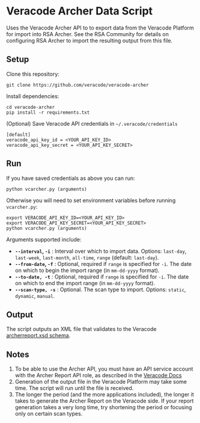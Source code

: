 
# Veracode Archer Data Script
Uses the Veracode Archer API to to export data from the Veracode Platform for import into RSA Archer. See the RSA Community for details on configuring RSA Archer to import the resulting output from this file.

## Setup

Clone this repository:

    git clone https://github.com/veracode/veracode-archer

Install dependencies:

    cd veracode-archer
    pip install -r requirements.txt

(Optional) Save Veracode API credentials in `~/.veracode/credentials`

    [default]
    veracode_api_key_id = <YOUR_API_KEY_ID>
    veracode_api_key_secret = <YOUR_API_KEY_SECRET>

## Run

If you have saved credentials as above you can run:

    python vcarcher.py (arguments)

Otherwise you will need to set environment variables before running `vcarcher.py`:

    export VERACODE_API_KEY_ID=<YOUR_API_KEY_ID>
    export VERACODE_API_KEY_SECRET=<YOUR_API_KEY_SECRET>
    python vcarcher.py (arguments)

Arguments supported include:

* **`--interval`, `-i`** : Interval over which to import data. Options: `last-day`, `last-week`, `last-month`, `all-time`, `range` (default: `last-day`).
* **`--from-date`, `-f`** : Optional, required if `range` is specified for `-i`. The date on which to begin the import range (in `mm-dd-yyyy` format).
* **`--to-date, -t`** : Optional, required if `range` is specified for `-i`. The date on which to end the import range (in `mm-dd-yyyy` format).
* **`--scan-type, -s`** : Optional. The scan type to import. Options: `static`, `dynamic`, `manual`.

## Output

The script outputs an XML file that validates to the Veracode [archerreport.xsd schema](https://docs.veracode.com/r/juWk3S4IpxRp~wtVbHDe2A/root).

## Notes

1. To be able to use the Archer API, you must have an API service account with the Archer Report API role, as described in the [Veracode Docs](https://docs.veracode.com/r/0LNPZSWsET5w7F4GQsTM_A/root)
2. Generation of the output file in the Veracode Platform may take some time. The script will run until the file is received.
3. The longer the period (and the more applications included), the longer it takes to generate the Archer Report on the Veracode side. If your report generation takes a very long time, try shortening the period or focusing only on certain scan types.
